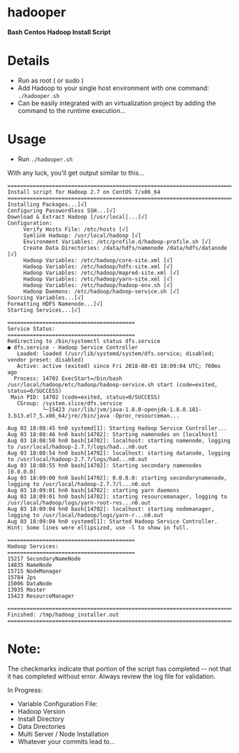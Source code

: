 # hadooper
**Bash Centos Hadoop Install Script**

# Details #
* Run as root ( or sudo )
* Add Hadoop to your single host environment with one command: `./hadooper.sh`
* Can be easily integrated with an virtualization project by adding the command to the runtime execution...

# Usage #
* Run `./hadooper.sh`

With any luck, you'll get output similar to this...

```
================================================================================
Install script for Hadoop 2.7 on CentOS 7/x86_64
================================================================================
Installing Packages...[√]
Configuring Passwordless SSH...[√]
Download & Extract Hadoop [/usr/local]...[√]
Configuration:
	 Verify Hosts File: /etc/hosts [√]
	 Symlink Hadoop: /usr/local/hadoop [√]
	 Environment Variables: /etc/profile.d/hadoop-profile.sh [√]
	 Create Data Directories: /data/hdfs/namenode /data/hdfs/datanode [√]
	 Hadoop Variables: /etc/hadoop/core-site.xml [√]
	 Hadoop Variables: /etc/hadoop/hdfs-site.xml [√]
	 Hadoop Variables: /etc/hadoop/mapred-site.xml [√]
	 Hadoop Variables: /etc/hadoop/yarn-site.xml [√]
	 Hadoop Variables: /etc/hadoop/hadoop-env.sh [√]
	 Hadoop Daemons: /etc/hadoop/hadoop-service.sh [√]
Sourcing Variables...[√]
Formatting HDFS Namenode...[√]
Starting Services...[√]

========================================
Service Status:
========================================
Redirecting to /bin/systemctl status dfs.service
● dfs.service - Hadoop Service Controller
   Loaded: loaded (/usr/lib/systemd/system/dfs.service; disabled; vendor preset: disabled)
   Active: active (exited) since Fri 2018-08-03 18:09:04 UTC; 760ms ago
  Process: 14702 ExecStart=/bin/bash /usr/local/hadoop/etc/hadoop/hadoop-service.sh start (code=exited, status=0/SUCCESS)
 Main PID: 14702 (code=exited, status=0/SUCCESS)
   CGroup: /system.slice/dfs.service
           └─15423 /usr/lib/jvm/java-1.8.0-openjdk-1.8.0.181-3.b13.el7_5.x86_64/jre//bin/java -Dproc_resourceman...

Aug 03 18:08:45 hn0 systemd[1]: Starting Hadoop Service Controller...
Aug 03 18:08:46 hn0 bash[14702]: Starting namenodes on [localhost]
Aug 03 18:08:50 hn0 bash[14702]: localhost: starting namenode, logging to /usr/local/hadoop-2.7.7/logs/had...n0.out
Aug 03 18:08:54 hn0 bash[14702]: localhost: starting datanode, logging to /usr/local/hadoop-2.7.7/logs/had...n0.out
Aug 03 18:08:55 hn0 bash[14702]: Starting secondary namenodes [0.0.0.0]
Aug 03 18:09:00 hn0 bash[14702]: 0.0.0.0: starting secondarynamenode, logging to /usr/local/hadoop-2.7.7/l...n0.out
Aug 03 18:09:01 hn0 bash[14702]: starting yarn daemons
Aug 03 18:09:01 hn0 bash[14702]: starting resourcemanager, logging to /usr/local/hadoop/logs/yarn-root-res...n0.out
Aug 03 18:09:04 hn0 bash[14702]: localhost: starting nodemanager, logging to /usr/local/hadoop/logs/yarn-r...n0.out
Aug 03 18:09:04 hn0 systemd[1]: Started Hadoop Service Controller.
Hint: Some lines were ellipsized, use -l to show in full.

========================================
Hadoop Services:
========================================
15217 SecondaryNameNode
14835 NameNode
15715 NodeManager
15784 Jps
15006 DataNode
13935 Master
15423 ResourceManager

================================================================================
Finished: /tmp/hadoop_installer.out
================================================================================
```

# Note: 
The checkmarks indicate that portion of the script has completed -- not that it has completed without error.
Always review the log file for validation.

In Progress:

* Variable Configuration File:
 * Hadoop Version
 * Install Directory
 * Data Directories
 * Multi Server / Node Installation
 * Whatever your commits lead to...

